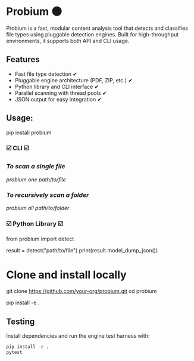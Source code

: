# Probium 🌑

Probium is a fast, modular content analysis tool that detects and classifies file types using pluggable detection engines. Built for high-throughput environments, it supports both API and CLI usage.

## Features

- Fast file type detection ✔
- Pluggable engine architecture (PDF, ZIP, etc.) ✔
- Python library and CLI interface ✔
- Parallel scanning with thread pools ✔
- JSON output for easy integration ✔

## Usage:

pip install probium


### ☑️ CLI ☑️

### *To scan a single file*
*probium one path/to/file*


### *To recursively scan a folder*
*probium all path/to/folder*



### ☑️ Python Library ☑️

from probium import detect

result = detect("path/to/file")
print(result.model_dump_json())


# Clone and install locally
git clone https://github.com/your-org/probium.git
cd probium

pip install -e .

## Testing

Install dependencies and run the engine test harness with:

```bash
pip install -e .
pytest
```


